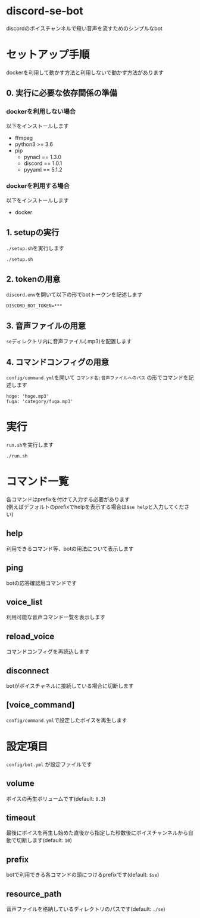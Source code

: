 # discord-se-bot

discordのボイスチャンネルで短い音声を流すためのシンプルなbot

# セットアップ手順

dockerを利用して動かす方法と利用しないで動かす方法があります

## 0. 実行に必要な依存関係の準備

### dockerを利用しない場合

以下をインストールします
- ffmpeg
- python3 >= 3.6
- pip
    - pynacl == 1.3.0
    - discord == 1.0.1
    - pyyaml == 5.1.2

### dockerを利用する場合

以下をインストールします
- docker

## 1. setupの実行

`./setup.sh`を実行します

```
./setup.sh
```

## 2. tokenの用意

`discord.env`を開いて以下の形でbotトークンを記述します

```
DISCORD_BOT_TOKEN=***
```

## 3. 音声ファイルの用意

`se`ディレクトリ内に音声ファイル(.mp3)を配置します

## 4. コマンドコンフィグの用意

`config/command.yml`を開いて `コマンド名:音声ファイルへのパス` の形でコマンドを記述します

```
hoge: 'hoge.mp3'
fuga: 'category/fuga.mp3'
```

# 実行

`run.sh`を実行します

```
./run.sh
```

# コマンド一覧

各コマンドはprefixを付けて入力する必要があります  
(例えばデフォルトのprefixでhelpを表示する場合は`$se help`と入力してください)

## help
利用できるコマンド等、botの用法について表示します

## ping
botの応答確認用コマンドです

## voice_list
利用可能な音声コマンド一覧を表示します

## reload_voice
コマンドコンフィグを再読込します

## disconnect
botがボイスチャネルに接続している場合に切断します

## [voice_command]
`config/command.yml`で設定したボイスを再生します

# 設定項目

`config/bot.yml` が設定ファイルです

## volume
ボイスの再生ボリュームです(default: `0.3`)

## timeout
最後にボイスを再生し始めた直後から指定した秒数後にボイスチャンネルから自動で切断します(default: `10`)

## prefix
botで利用できる各コマンドの頭につけるprefixです(default: `$se`)

## resource_path
音声ファイルを格納しているディレクトリのパスです(default: `./se`)